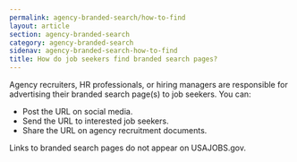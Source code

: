 ```yaml
---
permalink: agency-branded-search/how-to-find
layout: article
section: agency-branded-search
category: agency-branded-search
sidenav: agency-branded-search-how-to-find
title: How do job seekers find branded search pages?
---
```


Agency recruiters, HR professionals, or hiring managers are responsible for advertising their branded search page(s) to job seekers. You can:

* Post the URL on social media.
* Send the URL to interested job seekers.
* Share the URL on agency recruitment documents. 

Links to branded search pages do not appear on USAJOBS.gov.
